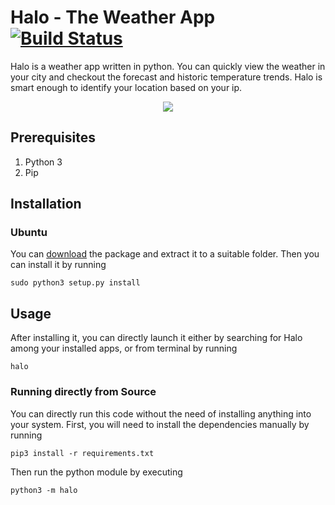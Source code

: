# Halo - The Weather App [![Build Status](https://travis-ci.com/cijo7/Halo.svg?branch=master)](https://travis-ci.com/cijo7/Halo)
Halo is a weather app written in python. You can quickly view the
weather in your city and checkout the forecast and historic temperature trends. 
Halo is smart enough to identify your location based on your ip.

<p align="center">
  <img  src="https://github.com/cijo7/Halo/raw/master/preview.gif">
</p>

## Prerequisites

1. Python 3
1. Pip

## Installation

### Ubuntu
You can [download](https://github.com/cijo7/Halo/releases/download/v0.1.2/Halo-0.1.2.tar.gz) the package 
and extract it to a suitable folder. Then you can install it by running

    sudo python3 setup.py install

## Usage
After installing it, you can directly launch it either by searching for Halo among your installed apps, or from terminal by running

    halo

### Running directly from Source

You can directly run this code without the need of installing anything into your system.
First, you will need to install the dependencies manually by running

    pip3 install -r requirements.txt
    
Then run the python module by executing

    python3 -m halo




